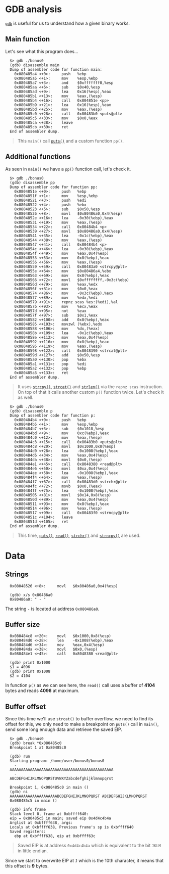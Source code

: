 # GDB analysis

[`gdb`](https://linux.die.net/man/1/gdb) is useful for us to understand how a given binary works.

## Main function

Let's see what this program does...

```gdb
  $> gdb ./bonus0
  (gdb) disassemble main
  Dump of assembler code for function main:
    0x080485a4 <+0>:     push   %ebp
    0x080485a5 <+1>:     mov    %esp,%ebp
    0x080485a7 <+3>:     and    $0xfffffff0,%esp
    0x080485aa <+6>:     sub    $0x40,%esp
    0x080485ad <+9>:     lea    0x16(%esp),%eax
    0x080485b1 <+13>:    mov    %eax,(%esp)
    0x080485b4 <+16>:    call   0x804851e <pp>
    0x080485b9 <+21>:    lea    0x16(%esp),%eax
    0x080485bd <+25>:    mov    %eax,(%esp)
    0x080485c0 <+28>:    call   0x80483b0 <puts@plt>
    0x080485c5 <+33>:    mov    $0x0,%eax
    0x080485ca <+38>:    leave
    0x080485cb <+39>:    ret
  End of assembler dump.
```

> This `main()` call [`puts()`](https://man7.org/linux/man-pages/man3/puts.3.html) and a custom function `pp()`.

## Additional functions

As seen in `main()` we have a `pp()` function call, let's check it.

```gdb
  $> gdb ./bonus0
  (gdb) disassemble pp
  Dump of assembler code for function pp:
    0x0804851e <+0>:     push   %ebp
    0x0804851f <+1>:     mov    %esp,%ebp
    0x08048521 <+3>:     push   %edi
    0x08048522 <+4>:     push   %ebx
    0x08048523 <+5>:     sub    $0x50,%esp
    0x08048526 <+8>:     movl   $0x80486a0,0x4(%esp)
    0x0804852e <+16>:    lea    -0x30(%ebp),%eax
    0x08048531 <+19>:    mov    %eax,(%esp)
    0x08048534 <+22>:    call   0x80484b4 <p>
    0x08048539 <+27>:    movl   $0x80486a0,0x4(%esp)
    0x08048541 <+35>:    lea    -0x1c(%ebp),%eax
    0x08048544 <+38>:    mov    %eax,(%esp)
    0x08048547 <+41>:    call   0x80484b4 <p>
    0x0804854c <+46>:    lea    -0x30(%ebp),%eax
    0x0804854f <+49>:    mov    %eax,0x4(%esp)
    0x08048553 <+53>:    mov    0x8(%ebp),%eax
    0x08048556 <+56>:    mov    %eax,(%esp)
    0x08048559 <+59>:    call   0x80483a0 <strcpy@plt>
    0x0804855e <+64>:    mov    $0x80486a4,%ebx
    0x08048563 <+69>:    mov    0x8(%ebp),%eax
    0x08048566 <+72>:    movl   $0xffffffff,-0x3c(%ebp)
    0x0804856d <+79>:    mov    %eax,%edx
    0x0804856f <+81>:    mov    $0x0,%eax
    0x08048574 <+86>:    mov    -0x3c(%ebp),%ecx
    0x08048577 <+89>:    mov    %edx,%edi
    0x08048579 <+91>:    repnz scas %es:(%edi),%al
    0x0804857b <+93>:    mov    %ecx,%eax
    0x0804857d <+95>:    not    %eax
    0x0804857f <+97>:    sub    $0x1,%eax
    0x08048582 <+100>:   add    0x8(%ebp),%eax
    0x08048585 <+103>:   movzwl (%ebx),%edx
    0x08048588 <+106>:   mov    %dx,(%eax)
    0x0804858b <+109>:   lea    -0x1c(%ebp),%eax
    0x0804858e <+112>:   mov    %eax,0x4(%esp)
    0x08048592 <+116>:   mov    0x8(%ebp),%eax
    0x08048595 <+119>:   mov    %eax,(%esp)
    0x08048598 <+122>:   call   0x8048390 <strcat@plt>
    0x0804859d <+127>:   add    $0x50,%esp
    0x080485a0 <+130>:   pop    %ebx
    0x080485a1 <+131>:   pop    %edi
    0x080485a2 <+132>:   pop    %ebp
    0x080485a3 <+133>:   ret 
  End of assembler dump.
```

> It uses [`strcpy()`](https://man7.org/linux/man-pages/man3/strcpy.3.html), [`strcat()`](https://man7.org/linux/man-pages/man3/strcat.3.html) and [`strlen()`](https://man7.org/linux/man-pages/man3/strlen.3.html) via the `repnz scas` instruction. On top of that it calls another custom `p()` function twice. Let's check it as well.

```gdb
  $> gdb ./bonus0
  (gdb) disassemble p
  Dump of assembler code for function p:
    0x080484b4 <+0>:     push   %ebp
    0x080484b5 <+1>:     mov    %esp,%ebp
    0x080484b7 <+3>:     sub    $0x1018,%esp
    0x080484bd <+9>:     mov    0xc(%ebp),%eax
    0x080484c0 <+12>:    mov    %eax,(%esp)
    0x080484c3 <+15>:    call   0x80483b0 <puts@plt>
    0x080484c8 <+20>:    movl   $0x1000,0x8(%esp)
    0x080484d0 <+28>:    lea    -0x1008(%ebp),%eax
    0x080484d6 <+34>:    mov    %eax,0x4(%esp)
    0x080484da <+38>:    movl   $0x0,(%esp)
    0x080484e1 <+45>:    call   0x8048380 <read@plt>
    0x080484e6 <+50>:    movl   $0xa,0x4(%esp)
    0x080484ee <+58>:    lea    -0x1008(%ebp),%eax
    0x080484f4 <+64>:    mov    %eax,(%esp)
    0x080484f7 <+67>:    call   0x80483d0 <strchr@plt>
    0x080484fc <+72>:    movb   $0x0,(%eax)
    0x080484ff <+75>:    lea    -0x1008(%ebp),%eax
    0x08048505 <+81>:    movl   $0x14,0x8(%esp)
    0x0804850d <+89>:    mov    %eax,0x4(%esp)
    0x08048511 <+93>:    mov    0x8(%ebp),%eax
    0x08048514 <+96>:    mov    %eax,(%esp)
    0x08048517 <+99>:    call   0x80483f0 <strncpy@plt>
    0x0804851c <+104>:   leave
    0x0804851d <+105>:   ret
  End of assembler dump.
```

> This time, [`puts()`](https://man7.org/linux/man-pages/man3/puts.3.html), [`read()`](https://man7.org/linux/man-pages/man2/read.2.html), [`strchr()`](https://man7.org/linux/man-pages/man3/strchr.3.html) and [`strncpy()`](https://linux.die.net/man/3/strncpy) are used.

# Data

## Strings

```gdb
  0x08048526 <+8>:     movl   $0x80486a0,0x4(%esp)
  
  (gdb) x/s 0x80486a0
  0x80486a0: " - "
```

The string ` - ` is located at address `0x080486a0`.

## Buffer size

```gdb
  0x080484c8 <+20>:    movl   $0x1000,0x8(%esp)
  0x080484d0 <+28>:    lea    -0x1008(%ebp),%eax
  0x080484d6 <+34>:    mov    %eax,0x4(%esp)
  0x080484da <+38>:    movl   $0x0,(%esp)
  0x080484e1 <+45>:    call   0x8048380 <read@plt>

  (gdb) print 0x1000
  $1 = 4096
  (gdb) print 0x1008
  $2 = 4104
```

In function `p()` as we can see here, the `read()` call uses a buffer of **4104** bytes and reads **4096** at maximum.

## Buffer offset

Since this time we'll use `strcat()` to buffer overflow, we need to find its offset for this, we only need to make a breakpoint on `puts()` call in `main()`, send some long enough data and retrieve the saved EIP.

```gdb
  $> gdb ./bonus0
  (gdb) break *0x080485c0
  Breakpoint 1 at 0x80485c0

  (gdb) run
  Starting program: /home/user/bonus0/bonus0
    -
  AAAAAAAAAAAAAAAAAAAAAAAAAAAAAAAAAAAAAAAAAAAAAA
    -
  ABCDEFGHIJKLMNOPQRSTUVWXYZabcdefghijklmnopqrst

  Breakpoint 1, 0x080485c0 in main ()
  (gdb) ni
  AAAAAAAAAAAAAAAAAAAAABCDEFGHIJKLMNOPQRST ABCDEFGHIJKLMNOPQRST
  0x080485c5 in main ()

  (gdb) info frame
  Stack level 0, frame at 0xbffff640:
  eip = 0x80485c5 in main; saved eip 0x4d4c4b4a
  Arglist at 0xbffff638, args:
  Locals at 0xbffff638, Previous frame's sp is 0xbffff640
  Saved registers:
    ebp at 0xbffff638, eip at 0xbffff63c
```

> Saved EIP is at address `0x4d4c4b4a` which is equivalent to the bit `JKLM` in little endian.

Since we start to overwrite EIP at `J` which is the 10th character, it means that this offset is **9** bytes.